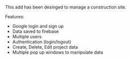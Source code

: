 This add has been desinged to manage a construction site.

Features:
- Google login and sign up
- Data saved to firebase
- Multiple users
- Authentication (login/logout)
- Create, Delete, Edit project data
- Multiple pop up windows to manipulate data
